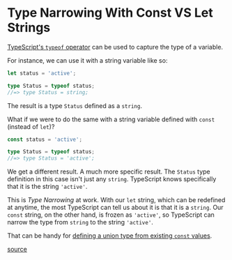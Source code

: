 # Type Narrowing With Const VS Let Strings

[TypeScript's `typeof`
operator](https://www.typescriptlang.org/docs/handbook/2/typeof-types.html) can
be used to capture the type of a variable.

For instance, we can use it with a string variable like so:

```typescript
let status = 'active';

type Status = typeof status;
//=> type Status = string;
```

The result is a type `Status` defined as a `string`.

What if we were to do the same with a string variable defined with `const`
(instead of `let`)?

```typescript
const status = 'active';

type Status = typeof status;
//=> type Status = 'active';
```

We get a different result. A much more specific result. The `Status` type
definition in this case isn't just any `string`. TypeScript knows specifically
that it is the string `'active'`.

This is _Type Narrowing_ at work. With our `let` string, which can be redefined
at anytime, the most TypeScript can tell us about it is that it is a `string`.
Our `const` string, on the other hand, is frozen as `'active'`, so TypeScript
can narrow the type from `string` to the string `'active'`.

That can be handy for [defining a union type from existing `const`
values](https://twitter.com/jbrancha/status/1565770454052249601).

[source](https://twitter.com/jbrancha/status/1565752445187358721)
